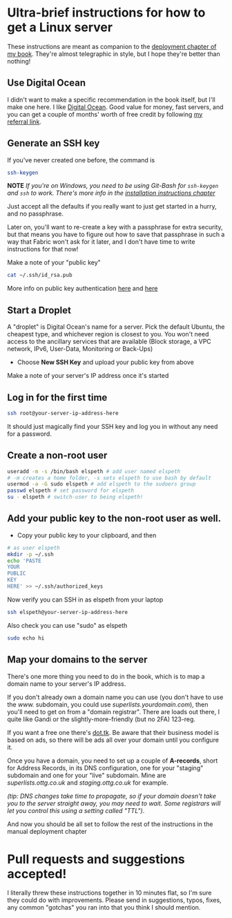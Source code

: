 # Ultra-brief instructions for how to get a Linux server

These instructions are meant as companion to the 
[deployment chapter of my book](https://www.obeythetestinggoat.com/book/chapter_11_ansible.html).
They're almost telegraphic in style, but I hope they're better than nothing!


## Use Digital Ocean

I didn't want to make a specific recommendation in the book itself, but I'll
make one here. I like [Digital Ocean](https://m.do.co/c/876844cd6b2e).
Good value for money, fast servers, and you can get a couple of months' worth
of free credit by following [my referral link](https://m.do.co/c/876844cd6b2e).


## Generate an SSH key

If you've never created one before, the command is

```bash
ssh-keygen
```

**NOTE** *If you're on Windows, you need to be using Git-Bash for `ssh-keygen`
and `ssh` to work. There's more info in the
[installation instructions chapter](https://www.obeythetestinggoat.com/book/pre-requisite-installations.html)*

Just accept all the defaults if you really want to just get started in a hurry,
and no passphrase.

Later on, you'll want to re-create a key with a passphrase for extra security,
but that means you have to figure out how to save that passphrase in such a way
that Fabric won't ask for it later, and I don't have time to write instructions
for that now!
<!--
CSANAD: We are no longer using Fabric
-->

Make a note of your "public key"

```bash
cat ~/.ssh/id_rsa.pub
```

More info on public key authentication [here](https://www.linode.com/docs/guides/use-public-key-authentication-with-ssh/)
and [here](https://docs.digitalocean.com/products/droplets/how-to/add-ssh-keys/)


## Start a Droplet

A "droplet" is Digital Ocean's name for a server.  Pick the default Ubuntu,
the cheapest type, and whichever region is closest to you. You won't need
access to the ancillary services that are available (Block storage, a VPC
network, IPv6, User-Data, Monitoring or Back-Ups)

* Choose **New SSH Key** and upload your public key from above

Make a note of your server's IP address once it's started


## Log in for the first time


```bash
ssh root@your-server-ip-address-here
```

It should just magically find your SSH key and log you in without any
need for a password.


## Create a non-root user

```bash
useradd -m -s /bin/bash elspeth # add user named elspeth 
# -m creates a home folder, -s sets elspeth to use bash by default
usermod -a -G sudo elspeth # add elspeth to the sudoers group
passwd elspeth # set password for elspeth
su - elspeth # switch-user to being elspeth!
```


## Add your public key to the non-root user as well.

* Copy your public key to your clipboard, and then


```bash
# as user elspeth
mkdir -p ~/.ssh
echo 'PASTE
YOUR
PUBLIC
KEY
HERE' >> ~/.ssh/authorized_keys
```

Now verify you can SSH in as elspeth from your laptop


```bash
ssh elspeth@your-server-ip-address-here
```

Also check you can use "sudo" as elspeth

```bash
sudo echo hi
```


## Map your domains to the server

There's one more thing you need to do in the book, which
is to map a domain name to your server's IP address.

If you don't already own a domain name you can use (you don't
have to use the *www.* subdomain, you could use *superlists.yourdomain.com*),
then you'll need to get on from a "domain registrar".  There are loads
out there, I quite like Gandi or the slightly-more-friendly (but
no 2FA) 123-reg.

If you want a free one there's [dot.tk](http://www.dot.tk).  Be aware
that their business model is based on ads, so there will be ads
all over your domain until you configure it.
<!-- CSANAD: first I thought this website was down, but then I realized my
browser blocked it. Unless there are no better alternatives, I don't think
recommending a services that don't use TLS is good. -->

Once you have a domain, you need to set up a couple of **A-records**, short
for Address Records, in
its DNS configuration, one for your "staging" subdomain and one for your
"live" subdomain.  Mine are *superlists.ottg.co.uk* and *staging.ottg.co.uk*
for example.
<!-- CSANAD: maybe I would mention associating IPv6 addresses are done in
AAAA records. I think it's a good practice to configure it too, and I
came across a few providers whose cheapest VPS packages were IPv6 only -->

*(tip: DNS changes take time to propagate, so if your domain doesn't
take you to the server straight away, you may need to wait.  Some registrars
will let you control this using a setting called "TTL")*.


And now you should be all set to follow the rest of the instructions in 
the manual deployment chapter


# Pull requests and suggestions accepted!

I literally threw these instructions together in 10 minutes flat, so I'm 
sure they could do with improvements.  Please send in suggestions, typos,
fixes, any common "gotchas" you ran into that you think I should mention.


